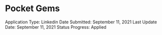 # Pocket Gems

Application Type: Linkedin
Date Submitted: September 11, 2021
Last Update Date: September 11, 2021
Status Progress: Applied